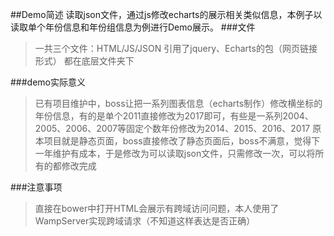 ##Demo简述
读取json文件，通过js修改echarts的展示相关类似信息，本例子以读取单个年份信息和年份组信息为例进行Demo展示。
###文件
>一共三个文件：HTML/JS/JSON
>引用了jquery、Echarts的包（网页链接形式）
>都在底层文件夹下

###demo实际意义
>已有项目维护中，boss让把一系列图表信息（echarts制作）修改横坐标的年份信息，有的是单个2011直接修改为2017即可，有些是一系列2004、2005、2006、2007等固定个数年份修改为2014、2015、2016、2017
>原本项目就是静态页面，boss直接修改了静态页面后，boss不满意，觉得下一年维护有成本，于是修改为可以读取json文件，只需修改一次，可以将所有的都修改完成

###注意事项
>直接在bower中打开HTML会展示有跨域访问问题，本人使用了WampServer实现跨域请求（不知道这样表达是否正确）